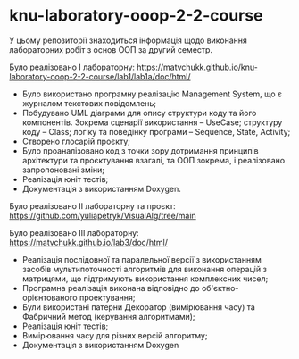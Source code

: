 # knu-laboratory-ooop-2-2-course

У цьому репозиторії знаходиться інформація щодо виконання лабораторних робіт з основ ООП за другий семестр.

Було реалізовано І лабораторну: https://matvchukk.github.io/knu-laboratory-ooop-2-2-course/lab1/lab1a/doc/html/
- Було використано програмну реалізацію Management System, що є журналом текстових повідомлень;
- Побудувано UML діаграми для опису структури коду та його компонентів. Зокрема сценарії використання – UseCase; структуру коду – Class; логіку та поведінку програми – Sequence, State,  Activity;
- Створено глосарій проєкту;
- Було проаналізовано код з точки зору дотримання принципів архітектури та проєктування взагалі, та ООП зокрема, і реалізовано запропоновані зміни;
- Реалізація юніт тестів;
- Документація з використанням Doxygen.
  
Було реалізовано ІІ лабораторну та проєкт: https://github.com/yuliapetryk/VisualAlg/tree/main

Було реалізовано ІІІ лабораторну: https://matvchukk.github.io/lab3/doc/html/
- Реалізація послідовної та паралельної версії з використанням засобів мультипоточності алгоритмів для виконання операцій з матрицями, що підтримують використання комплексних чисел;
- Програмна реалізація виконана відповідно до об'єктно-орієнтованого проектування;
- Були використані патерни Декоратор (вимірювання часу) та Фабричний метод (керування алгоритмами);
- Реалізація юніт тестів;
- Вимірювання часу для різних версій алгоритму;
- Документація з використанням Doxygen

